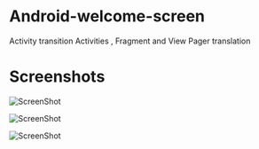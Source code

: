 # Android-welcome-screen
Activity transition Activities , Fragment and View Pager translation

Screenshots
===========

![ScreenShot](https://github.com/trbala0205/Android-welcome-screen/blob/master/screenshots/viewpager1.png?raw=true)

![ScreenShot](https://github.com/trbala0205/Android-welcome-screen/blob/master/screenshots/viewpager2.png)

![ScreenShot](https://github.com/trbala0205/Android-welcome-screen/blob/master/screenshots/viewpager3.png)
